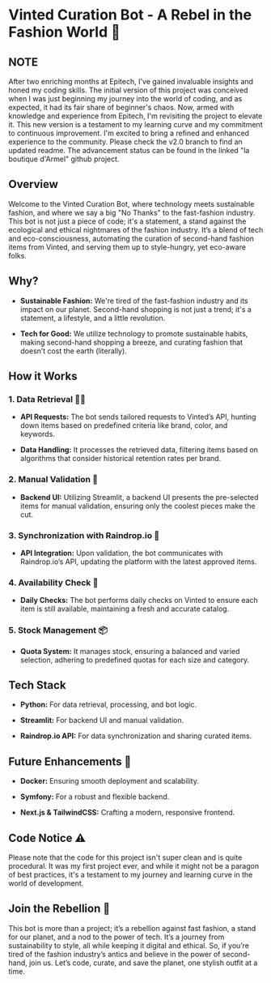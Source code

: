 # Vinted Curation Bot - A Rebel in the Fashion World 🚀

## NOTE

After two enriching months at Epitech, I've gained invaluable insights and honed my coding skills. The initial version of this project was conceived when I was just beginning my journey into the world of coding, and as expected, it had its fair share of beginner's chaos. Now, armed with knowledge and experience from Epitech, I'm revisiting the project to elevate it. This new version is a testament to my learning curve and my commitment to continuous improvement. I'm excited to bring a refined and enhanced experience to the community. Please check the v2.0 branch to find an updated readme. The advancement status can be found in the linked "la boutique d'Armel" github project.

## Overview

Welcome to the Vinted Curation Bot, where technology meets sustainable fashion, and where we say a big "No Thanks" to the fast-fashion industry. This bot is not just a piece of code; it's a statement, a stand against the ecological and ethical nightmares of the fashion industry. It’s a blend of tech and eco-consciousness, automating the curation of second-hand fashion items from Vinted, and serving them up to style-hungry, yet eco-aware folks.

## Why?

- **Sustainable Fashion:** We're tired of the fast-fashion industry and its impact on our planet. Second-hand shopping is not just a trend; it's a statement, a lifestyle, and a little revolution.
  
- **Tech for Good:** We utilize technology to promote sustainable habits, making second-hand shopping a breeze, and curating fashion that doesn’t cost the earth (literally).

## How it Works

### 1. Data Retrieval 🕵️‍♂️

- **API Requests:** The bot sends tailored requests to Vinted’s API, hunting down items based on predefined criteria like brand, color, and keywords.
  
- **Data Handling:** It processes the retrieved data, filtering items based on algorithms that consider historical retention rates per brand.

### 2. Manual Validation 🧐

- **Backend UI:** Utilizing Streamlit, a backend UI presents the pre-selected items for manual validation, ensuring only the coolest pieces make the cut.

### 3. Synchronization with Raindrop.io 🔄

- **API Integration:** Upon validation, the bot communicates with Raindrop.io’s API, updating the platform with the latest approved items.

### 4. Availability Check 🛒

- **Daily Checks:** The bot performs daily checks on Vinted to ensure each item is still available, maintaining a fresh and accurate catalog.

### 5. Stock Management 📦

- **Quota System:** It manages stock, ensuring a balanced and varied selection, adhering to predefined quotas for each size and category.

## Tech Stack

- **Python:** For data retrieval, processing, and bot logic.
  
- **Streamlit:** For backend UI and manual validation.
  
- **Raindrop.io API:** For data synchronization and sharing curated items.

## Future Enhancements 🔮

- **Docker:** Ensuring smooth deployment and scalability.
  
- **Symfony:** For a robust and flexible backend.
  
- **Next.js & TailwindCSS:** Crafting a modern, responsive frontend.

## Code Notice ⚠️

Please note that the code for this project isn't super clean and is quite procedural. It was my first project ever, and while it might not be a paragon of best practices, it's a testament to my journey and learning curve in the world of development.

## Join the Rebellion 🚀

This bot is more than a project; it’s a rebellion against fast fashion, a stand for our planet, and a nod to the power of tech. It’s a journey from sustainability to style, all while keeping it digital and ethical. So, if you’re tired of the fashion industry’s antics and believe in the power of second-hand, join us. Let’s code, curate, and save the planet, one stylish outfit at a time.
